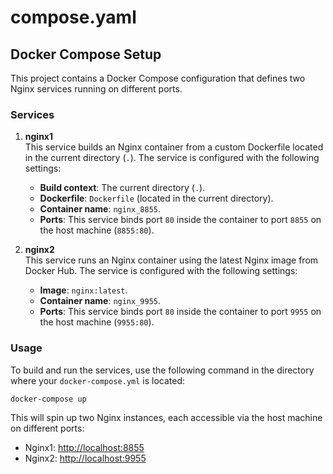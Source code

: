 # compose.yaml

## Docker Compose Setup

This project contains a Docker Compose configuration that defines two Nginx services running on different ports.

### Services

1. **nginx1**  
   This service builds an Nginx container from a custom Dockerfile located in the current directory (`.`). The service is configured with the following settings:
   - **Build context**: The current directory (`.`).
   - **Dockerfile**: `Dockerfile` (located in the current directory).
   - **Container name**: `nginx_8855`.
   - **Ports**: This service binds port `80` inside the container to port `8855` on the host machine (`8855:80`).

2. **nginx2**  
   This service runs an Nginx container using the latest Nginx image from Docker Hub. The service is configured with the following settings:
   - **Image**: `nginx:latest`.
   - **Container name**: `nginx_9955`.
   - **Ports**: This service binds port `80` inside the container to port `9955` on the host machine (`9955:80`).

### Usage

To build and run the services, use the following command in the directory where your `docker-compose.yml` is located:

```bash
docker-compose up
```

This will spin up two Nginx instances, each accessible via the host machine on different ports:
- Nginx1: [http://localhost:8855](http://localhost:8855)
- Nginx2: [http://localhost:9955](http://localhost:9955)
